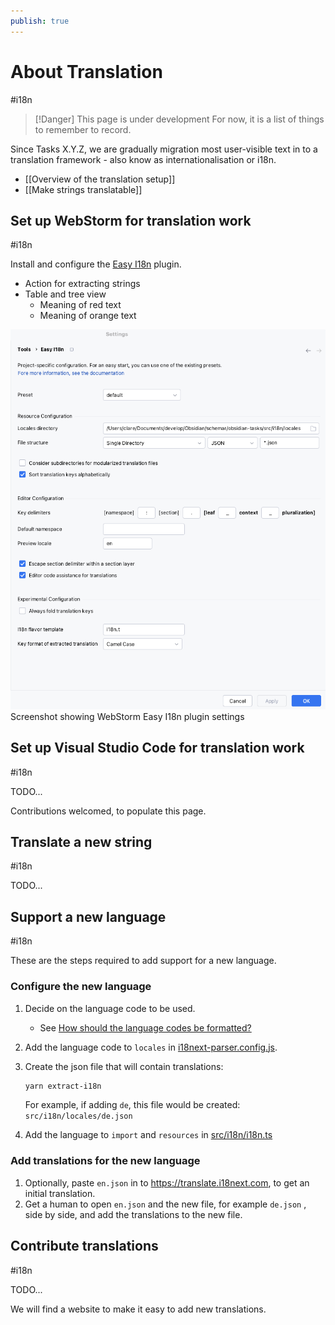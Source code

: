 ```yaml
---
publish: true
---
```


# About Translation

<span class="related-pages">#i18n</span>

> [!Danger] This page is under development
> For now, it is a list of things to remember to record.

Since Tasks X.Y.Z, we are gradually migration most user-visible text in to a translation framework - also know as internationalisation or i18n.

- [[Overview of the translation setup]]
- [[Make strings translatable]]

## Set up WebStorm for translation work

<span class="related-pages">#i18n</span>

Install and configure the [Easy I18n](https://plugins.jetbrains.com/plugin/16316-easy-i18n) plugin.

- Action for extracting strings
- Table and tree view
  - Meaning of red text
  - Meaning of orange text

![Screenshot showing WebStorm Easy I18n plugin settings](WebStorm%20Easy%20I18n%20plugin%20settings.png)
<span class="caption">Screenshot showing WebStorm Easy I18n plugin settings</span>

## Set up Visual Studio Code for translation work

<span class="related-pages">#i18n</span>

TODO...

Contributions welcomed, to populate this page.

## Translate a new string

<span class="related-pages">#i18n</span>

TODO...

## Support a new language

<span class="related-pages">#i18n</span>

These are the steps required to add support for a new language.

### Configure the new language

1. Decide on the language code to be used.
    - See [How should the language codes be formatted?](https://www.i18next.com/how-to/faq#how-should-the-language-codes-be-formatted)
2. Add the language code to `locales` in [i18next-parser.config.js](https://github.com/obsidian-tasks-group/obsidian-tasks/blob/main/i18next-parser.config.js).
3. Create the json file that will contain translations:

    ```bash
    yarn extract-i18n
    ```

    For example, if adding `de`, this file would be created: `src/i18n/locales/de.json`

4. Add the language to `import` and `resources` in  [src/i18n/i18n.ts](https://github.com/obsidian-tasks-group/obsidian-tasks/blob/main/src/i18n/i18n.ts)

### Add translations for the new language

1. Optionally, paste `en.json` in to  <https://translate.i18next.com>, to get an initial translation.
2. Get a human to open `en.json` and the new file, for example `de.json` , side by side, and add the translations to the new file.

## Contribute translations

<span class="related-pages">#i18n</span>

TODO...

We will find a website to make it easy to add new translations.
